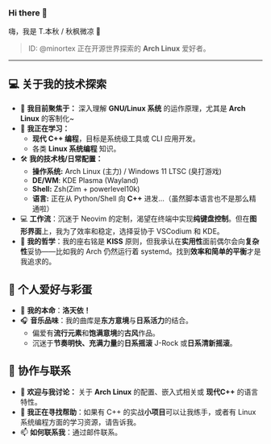 ### Hi there 👋

嗨，我是 T.本秋 / 秋枫微凉 👋

> ID: @minortex 正在开源世界探索的 **Arch Linux** 爱好者。

---

## 💻 关于我的技术探索

- 🔭 **我目前聚焦于：** 深入理解 **GNU/Linux 系统** 的运作原理，尤其是 **Arch Linux** 的客制化~
- 🌱 **我正在学习：**
    - **现代 C++ 编程**，目标是系统级工具或 CLI 应用开发。
    - 各类 **Linux 系统编程** 知识。
- 🛠️ **我的技术栈/日常配置：**
    - **操作系统:** Arch Linux (主力) / Windows 11 LTSC (臭打游戏)
    - **DE/WM**: KDE Plasma (Wayland)
    - **Shell:** Zsh(Zim + powerlevel10k)
    - **语言:** 正在从 Python/Shell 向 **C++** 进发...（虽然脚本语言也不是那么精通啦）
- 💻 **工作流**：沉迷于 Neovim 的定制，渴望在终端中实现**纯键盘控制**。但在**图形界面**上，我为了效率和稳定，选择妥协于 VSCodium 和 KDE。
- 🤔 **我的哲学**：我的座右铭是 **KISS** 原则，但我承认在**实用性**面前偶尔会向**复杂性**妥协——比如我的 Arch 仍然运行着 systemd。找到**效率和简单的平衡**才是我追求的。

## 🌟 个人爱好与彩蛋

- 🎤 **我的本命**：**洛天依！** 
- 🎧 **音乐品味**：我的曲库是**东方意境**与**日系活力**的结合。
    - 偏爱有**流行元素**和**饱满意境**的**古风**作品。
    - 沉迷于**节奏明快、充满力量**的**日系摇滚** $\text{J-Rock}$ 或**日系清新摇滚**。

## 🤝 协作与联系

- 💬 **欢迎与我讨论：** 关于 **Arch Linux** 的配置、嵌入式相关或 **现代C++** 的语言特性。
- 🤔 **我正在寻找帮助**：如果有 C++ 的实战**小项目**可以让我练手，或者有 Linux 系统编程方面的学习资源，请告诉我。
- 📫 **如何联系我**：通过邮件联系。